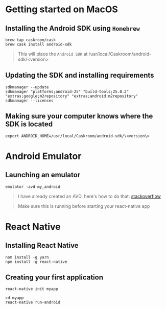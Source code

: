 # Getting started on MacOS

## Installing the Android SDK using `Homebrew`
    
    brew tap caskroom/cask
    brew cask install android-sdk

> This will place the `Android SDK` at /usr/local/Caskroom/android-sdk/\<version\>

## Updating the SDK and installing requirements

    sdkmanager --update
    sdkmanager "platforms;android-25" "build-tools;25.0.2" "extras;google;m2repository" "extras;android;m2repository"
    sdkmanager --licenses

## Making sure your computer knows where the SDK is located

    export ANDROID_HOME=/usr/local/Caskroom/android-sdk/\<version\>

# Android Emulator

## Launching an emulator

    emulator -avd my_android

> I have already created an AVD, here's how to do that:
> [stackoverflow](https://stackoverflow.com/questions/3552218/android-create-avd-size-on-windows-command-prompt)

> Make sure this is running before starting your react-native app

# React Native

## Installing React Native
    
    nom install -g yarn
    npm install -g react-native 

## Creating your first application

    react-native init myapp

    cd myapp
    react-native run-android
